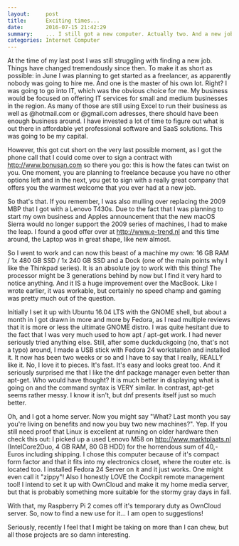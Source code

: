 ```yaml
---
layout:     post
title:      Exciting times...
date:       2016-07-15 21:42:29
summary:    ... I still got a new computer. Actually two. And a new job.
categories: Internet Computer
---
```


At the time of my last post I was still struggling with finding a new job. Things have changed tremendously since then. To make it as short as possible: in June I was planning to get started as a
freelancer, as apparently nobody was going to hire me. And one is the master of his own lot. Right? I was going to go into IT, which was the obvious choice for me. My business would be focused on offering IT services for small and medium businesses in the region. As many of those are still using Excel to run their business as well as @hotmail.com or @gmail.com adresses, there should have been enough business around. I have invested a lot of time to figure out what is out there in affordable yet professional software and SaaS solutions. This was going to be my capital.

However, this got cut short on the very last possible moment, as I got the phone call that I could come over to sign a contract with http://www.bonusan.com so there you go: this is how the fates can twist on you. One moment, you are planning to freelance because you have no other options left and in the next, you get to sign with a really great company that offers you the warmest welcome that you ever had at a new job.

So that's that. If you remember, I was also mulling over replacing the 2009 MBP that I got with a Lenovo T430s. Due to the fact that I was planning to start my own business and Apples announcement that the new macOS Sierra would no longer support the 2009 series of machines, I had to make the leap. I found a good offer over at http://www.e-trend.nl and this time around, the Laptop was in great shape, like new almost.

So I went to work and can now this beast of a machine my own: 16 GB RAM / 1x 480 GB SSD / 1x 240 GB SSD and a Dock (one of the main points why I like the Thinkpad series). It is an absolute joy to work with this thing! The processor might be 3 generations behind by now but I find it very hard to notice anything. And it IS a huge improvement over the MacBook. Like I wrote earlier, it was workable, but certainly no speed champ and gaming was pretty much out of the question.

Initially I set it up with Ubuntu 16.04 LTS with the GNOME shell, but about a month in I got drawn in more and more by Fedora, as I read multiple reviews that it is more or less the ultimate GNOME distro. I was quite hesitant due to the fact that I was very much used to how apt / apt-get work. I had never seriously tried anything else. Still, after some duckduckgoing (no, that's not a typo) around, I made a USB stick with Fedora 24 workstation and installed it. It now has been two weeks or so and I have to say that I really, REALLY like it. No, I love it to pieces. It's fast. It's easy and looks great too. And it seriously surprised me that I like the dnf package manager even better than apt-get. Who would have thought? It is much better in displaying what is going on and the command syntax is VERY similar. In contrast, apt-get seems rather messy. I know it isn't, but dnf presents itself just so much better. 

Oh, and I got a home server. Now you might say "What? Last month you say you're living on benefits and now you buy two new machines?". Yep. If you still need proof that Linux is excellent at running on older hardware then check this out: I picked up a used Lenovo M58 on http://www.marktplaats.nl (IntelCore2Duo, 4 GB RAM, 80 GB HDD) for the horrendous sum of 40,- Euros including shipping. I chose this computer because of it's compact form factor and that it fits into my electronics closet, where the router etc. is located too. I installed Fedora 24 Server on it and it just works. One might even call it "zippy"! Also I honestly LOVE the Cockpit remote management tool! I intend to set it up with OwnCloud and make it my home media server, but that is probably something more suitable for the stormy gray days in fall.

With that, my Raspberry Pi 2 comes off it's temporary duty as OwnCloud server. So, now to find a new use for it... I am open to suggestions!

Seriously, recently I feel that I might be taking on more than I can chew, but all those projects are so damn interesting.
